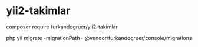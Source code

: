 # yii2-takimlar


composer require furkandogruer/yii2-takimlar

php yii migrate -migrationPath= @vendor/furkandogruer/console/migrations

